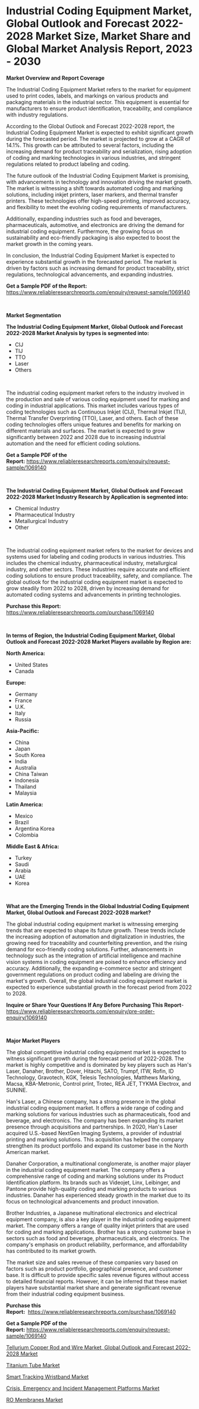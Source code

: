 <p><h1>Industrial Coding Equipment Market, Global Outlook and Forecast 2022-2028 Market Size, Market Share and Global Market Analysis Report, 2023 - 2030</h1></p><p><strong>Market Overview and Report Coverage</strong></p>
<p><p>The Industrial Coding Equipment Market refers to the market for equipment used to print codes, labels, and markings on various products and packaging materials in the industrial sector. This equipment is essential for manufacturers to ensure product identification, traceability, and compliance with industry regulations.</p><p>According to the Global Outlook and Forecast 2022-2028 report, the Industrial Coding Equipment Market is expected to exhibit significant growth during the forecasted period. The market is projected to grow at a CAGR of 14.1%. This growth can be attributed to several factors, including the increasing demand for product traceability and serialization, rising adoption of coding and marking technologies in various industries, and stringent regulations related to product labeling and coding.</p><p>The future outlook of the Industrial Coding Equipment Market is promising, with advancements in technology and innovation driving the market growth. The market is witnessing a shift towards automated coding and marking solutions, including inkjet printers, laser markers, and thermal transfer printers. These technologies offer high-speed printing, improved accuracy, and flexibility to meet the evolving coding requirements of manufacturers.</p><p>Additionally, expanding industries such as food and beverages, pharmaceuticals, automotive, and electronics are driving the demand for industrial coding equipment. Furthermore, the growing focus on sustainability and eco-friendly packaging is also expected to boost the market growth in the coming years.</p><p>In conclusion, the Industrial Coding Equipment Market is expected to experience substantial growth in the forecasted period. The market is driven by factors such as increasing demand for product traceability, strict regulations, technological advancements, and expanding industries.</p></p>
<p><strong>Get a Sample PDF of the Report:</strong> <a href="https://www.reliableresearchreports.com/enquiry/request-sample/1069140">https://www.reliableresearchreports.com/enquiry/request-sample/1069140</a></p>
<p>&nbsp;</p>
<p><strong>Market Segmentation</strong></p>
<p><strong>The Industrial Coding Equipment Market, Global Outlook and Forecast 2022-2028 Market Analysis by types is segmented into:</strong></p>
<p><ul><li>CIJ</li><li>TIJ</li><li>TTO</li><li>Laser</li><li>Others</li></ul></p>
<p>&nbsp;</p>
<p><p>The industrial coding equipment market refers to the industry involved in the production and sale of various coding equipment used for marking and coding in industrial applications. This market includes various types of coding technologies such as Continuous Inkjet (CIJ), Thermal Inkjet (TIJ), Thermal Transfer Overprinting (TTO), Laser, and others. Each of these coding technologies offers unique features and benefits for marking on different materials and surfaces. The market is expected to grow significantly between 2022 and 2028 due to increasing industrial automation and the need for efficient coding solutions.</p></p>
<p><strong>Get a Sample PDF of the Report:</strong>&nbsp;<a href="https://www.reliableresearchreports.com/enquiry/request-sample/1069140">https://www.reliableresearchreports.com/enquiry/request-sample/1069140</a></p>
<p>&nbsp;</p>
<p><strong>The Industrial Coding Equipment Market, Global Outlook and Forecast 2022-2028 Market Industry Research by Application is segmented into:</strong></p>
<p><ul><li>Chemical Industry</li><li>Pharmaceutical Industry</li><li>Metallurgical Industry</li><li>Other</li></ul></p>
<p>&nbsp;</p>
<p><p>The industrial coding equipment market refers to the market for devices and systems used for labeling and coding products in various industries. This includes the chemical industry, pharmaceutical industry, metallurgical industry, and other sectors. These industries require accurate and efficient coding solutions to ensure product traceability, safety, and compliance. The global outlook for the industrial coding equipment market is expected to grow steadily from 2022 to 2028, driven by increasing demand for automated coding systems and advancements in printing technologies.</p></p>
<p><strong>Purchase this Report:</strong>&nbsp; <a href="https://www.reliableresearchreports.com/purchase/1069140">https://www.reliableresearchreports.com/purchase/1069140</a></p>
<p>&nbsp;</p>
<p><strong>In terms of Region, the Industrial Coding Equipment Market, Global Outlook and Forecast 2022-2028 Market Players available by Region are:</strong></p>
<p>
    <p> <strong> North America: </strong>
        <ul>
            <li>United States</li>
            <li>Canada</li>
        </ul>
        </p> 
    <p> <strong> Europe: </strong>
        <ul>
            <li>Germany</li>
            <li>France</li>
            <li>U.K.</li>
            <li>Italy</li>
            <li>Russia</li>
        </ul>
        </p> 
    <p> <strong> Asia-Pacific: </strong>
        <ul>
            <li>China</li>
            <li>Japan</li>
            <li>South Korea</li>
            <li>India</li>
            <li>Australia</li>
            <li>China Taiwan</li>
            <li>Indonesia</li>
            <li>Thailand</li>
            <li>Malaysia</li>
        </ul>
        </p> 
    <p> <strong> Latin America: </strong>
        <ul>
            <li>Mexico</li>
            <li>Brazil</li>
            <li>Argentina Korea</li>
            <li>Colombia</li>
        </ul>
        </p> 
    <p> <strong> Middle East & Africa: </strong>
        <ul>
            <li>Turkey</li>
            <li>Saudi</li>
            <li>Arabia</li>
            <li>UAE</li>
            <li>Korea</li>
        </ul>
    </p>
    </p>
<p>&nbsp;</p>
<p><strong>What are the Emerging Trends in the Global Industrial Coding Equipment Market, Global Outlook and Forecast 2022-2028 market?</strong></p>
<p><p>The global industrial coding equipment market is witnessing emerging trends that are expected to shape its future growth. These trends include the increasing adoption of automation and digitalization in industries, the growing need for traceability and counterfeiting prevention, and the rising demand for eco-friendly coding solutions. Further, advancements in technology such as the integration of artificial intelligence and machine vision systems in coding equipment are poised to enhance efficiency and accuracy. Additionally, the expanding e-commerce sector and stringent government regulations on product coding and labeling are driving the market's growth. Overall, the global industrial coding equipment market is expected to experience substantial growth in the forecast period from 2022 to 2028.</p></p>
<p><strong>Inquire or Share Your Questions If Any Before Purchasing This Report</strong>- <a href="https://www.reliableresearchreports.com/enquiry/pre-order-enquiry/1069140">https://www.reliableresearchreports.com/enquiry/pre-order-enquiry/1069140</a></p>
<p>&nbsp;</p>
<p><strong>Major Market Players</strong></p>
<p><p>The global competitive industrial coding equipment market is expected to witness significant growth during the forecast period of 2022-2028. The market is highly competitive and is dominated by key players such as Han's Laser, Danaher, Brother, Dover, Hitachi, SATO, Trumpf, ITW, Rofin, ID Technology, Gravotech, KGK, Telesis Technologies, Matthews Marking, Macsa, KBA-Metronic, Control print, Trotec, REA JET, TYKMA Electrox, and SUNINE.</p><p>Han's Laser, a Chinese company, has a strong presence in the global industrial coding equipment market. It offers a wide range of coding and marking solutions for various industries such as pharmaceuticals, food and beverage, and electronics. The company has been expanding its market presence through acquisitions and partnerships. In 2020, Han's Laser acquired U.S.-based NextGen Imaging Systems, a provider of industrial printing and marking solutions. This acquisition has helped the company strengthen its product portfolio and expand its customer base in the North American market.</p><p>Danaher Corporation, a multinational conglomerate, is another major player in the industrial coding equipment market. The company offers a comprehensive range of coding and marking solutions under its Product Identification platform. Its brands such as Videojet, Linx, Leibinger, and Pantone provide high-quality coding and marking products to various industries. Danaher has experienced steady growth in the market due to its focus on technological advancements and product innovation.</p><p>Brother Industries, a Japanese multinational electronics and electrical equipment company, is also a key player in the industrial coding equipment market. The company offers a range of quality inkjet printers that are used for coding and marking applications. Brother has a strong customer base in sectors such as food and beverage, pharmaceuticals, and electronics. The company's emphasis on product reliability, performance, and affordability has contributed to its market growth.</p><p>The market size and sales revenue of these companies vary based on factors such as product portfolio, geographical presence, and customer base. It is difficult to provide specific sales revenue figures without access to detailed financial reports. However, it can be inferred that these market players have substantial market share and generate significant revenue from their industrial coding equipment business.</p></p>
<p><strong>Purchase this Report:</strong>&nbsp;&nbsp;<a href="https://www.reliableresearchreports.com/purchase/1069140">https://www.reliableresearchreports.com/purchase/1069140</a></p>
<p></p>
<p><strong>Get a Sample PDF of the Report:</strong>&nbsp;<a href="https://www.reliableresearchreports.com/enquiry/request-sample/1069140">https://www.reliableresearchreports.com/enquiry/request-sample/1069140</a></p>
<p><p><a href="https://github.com/CliffMedina6/Market-Research-Report-List-1/blob/main/tellurium-copper-rod-and-wire-market-global-outlook-and-forecast-2022-2028-market.md">Tellurium Copper Rod and Wire Market, Global Outlook and Forecast 2022-2028 Market</a></p><p><a href="https://medium.com/@s40138378/titanium-tube-market-size-growth-forecast-2023-2030-15bec99bf2fd">Titanium Tube Market</a></p><p><a href="https://www.reportprime.com/smart-tracking-wristband-r3476">Smart Tracking Wristband Market</a></p><p><a href="https://www.linkedin.com/pulse/crisis-emergency-incident-management-platforms-market-research-2vy7e/">Crisis, Emergency and Incident Management Platforms Market</a></p><p><a href="https://medium.com/@santo151299/ro-membranes-market-size-growth-forecast-2023-2030-36e3ed2689c5">RO Membranes Market</a></p></p>